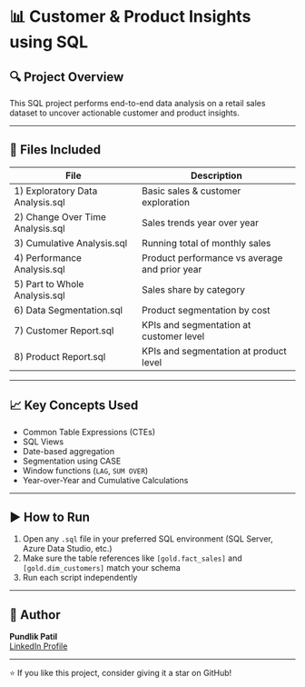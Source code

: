 # 📊 Customer & Product Insights using SQL

## 🔍 Project Overview

This SQL project performs end-to-end data analysis on a retail sales dataset to uncover actionable customer and product insights.

---

## 📂 Files Included

| File | Description |
|------|-------------|
| 1) Exploratory Data Analysis.sql | Basic sales & customer exploration |
| 2) Change Over Time Analysis.sql | Sales trends year over year |
| 3) Cumulative Analysis.sql | Running total of monthly sales |
| 4) Performance Analysis.sql | Product performance vs average and prior year |
| 5) Part to Whole Analysis.sql | Sales share by category |
| 6) Data Segmentation.sql | Product segmentation by cost |
| 7) Customer Report.sql | KPIs and segmentation at customer level |
| 8) Product Report.sql | KPIs and segmentation at product level |

---

## 📈 Key Concepts Used

- Common Table Expressions (CTEs)
- SQL Views
- Date-based aggregation
- Segmentation using CASE
- Window functions (`LAG`, `SUM OVER`)
- Year-over-Year and Cumulative Calculations

---

## ▶️ How to Run

1. Open any `.sql` file in your preferred SQL environment (SQL Server, Azure Data Studio, etc.)
2. Make sure the table references like `[gold.fact_sales]` and `[gold.dim_customers]` match your schema
3. Run each script independently

---

## 📌 Author

**Pundlik Patil**  
[LinkedIn Profile]([https://www.linkedin.com/in/YOUR-ID](https://www.linkedin.com/in/pundlik-patil-a4a07121b/)) 

---

⭐ If you like this project, consider giving it a star on GitHub!

